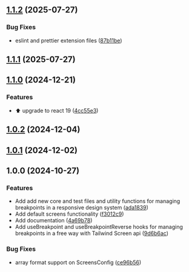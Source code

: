 ## [1.1.2](https://github.com/saoudi-h/tw-screens/compare/v1.1.1...v1.1.2) (2025-07-27)

### Bug Fixes

* eslint and prettier  extension files ([87b11be](https://github.com/saoudi-h/tw-screens/commit/87b11becf8472b3d5fa5b0767a225c55ac7dcc79))

## [1.1.1](https://github.com/saoudi-h/tw-screens/compare/v1.1.0...v1.1.1) (2025-07-27)

## [1.1.0](https://github.com/saoudi-h/tw-screens/compare/v1.0.2...v1.1.0) (2024-12-21)

### Features

- :arrow_up: upgrade to react 19 ([4cc55e3](https://github.com/saoudi-h/tw-screens/commit/4cc55e3841374524508a254b4a774632973768b2))

## [1.0.2](https://github.com/saoudi-h/tw-screens/compare/v1.0.1...v1.0.2) (2024-12-04)

## [1.0.1](https://github.com/saoudi-h/tw-screens/compare/v1.0.0...v1.0.1) (2024-12-02)

## 1.0.0 (2024-10-27)

### Features

- Add add new core and test files and utility functions for managing breakpoints in a responsive design system ([ada1839](https://github.com/saoudi-h/tw-screens/commit/ada1839c4aa477d5862068d4e5664d2e53348ad7))
- Add default screens functionality ([f3012c9](https://github.com/saoudi-h/tw-screens/commit/f3012c9b734d5e9dac3c35564d40dfca6cb927b8))
- Add documentation ([4a69b78](https://github.com/saoudi-h/tw-screens/commit/4a69b78c9d6a8d819449120b10c9dd0ad925386e))
- Add useBreakpoint and useBreakpointReverse hooks for managing breakpoints in a free way with Tailwind Screen api ([9d6b6ac](https://github.com/saoudi-h/tw-screens/commit/9d6b6ac250c387c8fea6e92672d91b65e6c2fcb3))

### Bug Fixes

- array format support on ScreensConfig ([ce96b56](https://github.com/saoudi-h/tw-screens/commit/ce96b56b1687a4a41e0b0a361432479c4dd0d3d8))
